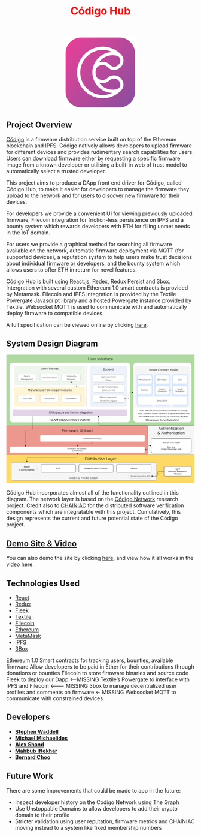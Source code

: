 
  
<h1  align="center" style="text-align: center;"><span  align="center" style="color: #ff0000;"><strong><span align="center" style="color: #FF0000;"> Código Hub
</span> </strong></span></h1>
<p style="text-align: center;">&nbsp;</p>
<p align="center">

<img alt="Código Hub" src="src/images/codigo_225.png" width="200">
</p>


## Project Overview

[Código](https://codigo-hub.com/) is a firmware distribution service built on top of the Ethereum blockchain and IPFS. Código natively allows developers to upload firmware for different devices and provides rudimentary search capabilities for users. Users can download firmware either by requesting a specific firmware image from a known developer or utilising a built-in web of trust model to automatically select a trusted developer.

This project aims to produce a DApp front end driver for Código, called Código Hub, to make it easier for developers to manage the firmware they upload to the network and for users to discover new firmware for their devices.

For developers we provide a convenient UI for viewing previously uploaded firmware, Filecoin integration for friction-less persistence on IPFS and a bounty system which rewards developers with ETH for filling unmet needs in the IoT domain.

For users we provide a graphical method for searching all firmware available on the network, automatic firmware deployment via MQTT (for supported devices), a reputation system to help users make trust decisions about individual firmware or developers, and the bounty system which allows users to offer ETH in return for novel features.

[Código Hub](https://codigo-hub.com/)  is built using React.js, Redex, Redux Persist and 3box. Intergration with several custom Ethereum 1.0 smart contracts is provided by Metamask. Filecoin and IPFS integration is provided by the Textile Powergate Javascript library and a hosted Powergate instance provided by Textile. Websocket MQTT is used to communicate with and automatically deploy firmware to compatible devices.

A full specification can be viewed online by clicking [here](https://github.com/ZeroSum24/Codigo-Hub/blob/master/specs/C%C3%B3digo%20Hub%20-%20Project%20Spec.pdf). 
</div>

## System Design Diagram
<img alt="System Diagram" src="src/images/overview.png">

Código Hub incorporates almost all of the functionality outlined in this diagram. The network layer is based on the [Código Network](https://project-archive.inf.ed.ac.uk/msc/20182632/msc_proj.pdf) research project. Credit also to [CHAINIAC](https://www.usenix.org/conference/usenixsecurity17/technical-sessions/presentation/nikitin) for the distributed software verification components which are integratable with this project. Cumulatively, this design represents the current and future potential state of the Código project.


## [Demo Site & Video](https://youtu.be/wC4hBVBiIKI)

You can also demo the site by clicking [here](https://codigo-hub.com/), and view how it all works in the video [here](https://codigo-hub.com/).

## Technologies Used
* [React](https://reactjs.org/)
* [Redux](https://redux.js.org/introduction/getting-started) <br />
* [Fleek](https://fleek.co/) <br />
* [Textile](https://textile.io/) <br />
* [Filecoin](https://filecoin.io/) <br />
* [Ethereum](https://ethereum.org/en/) <br />
* [MetaMask](https://metamask.io/) <br />
* [IPFS](https://ipfs.io/) <br />
* [3Box](https://3box.io/) <br />


Ethereum 1.0
Smart contracts for tracking users, bounties, available firmware
Allow developers to be paid in Ether for their contributions through donations or bounties
Filecoin to store firmware binaries and source code
Fleek to deploy our Dapp <--MISSING
Textile’s Powergate to interface with IPFS and Filecoin <--- MISSING
3box to manage decentralized user profiles and comments on firmware  ← MISSING
Websocket MQTT to communicate with constrained devices
## Developers

* **[Stephen Waddell](https://github.com/ZeroSum24)** <br />
* **[Michael Michaelides](https://github.com/michaelg9)** <br />
* **[Alex Shand](https://github.com/Alex-Shand)** <br />
* **[Mahbub Iftekhar](https://www.mahbubiftekhar.co.uk/)** <br />
* **[Bernard Choo](https://github.com/Bernardchoo)** <br />


## Future Work 

There are some improvements that could be made to app in the future:
* Inspect developer history on the Código Network using The Graph
* Use Unstoppable Domains to allow developers to add their crypto domain to their profile
* Stricter validation using user reputation, firmware metrics and CHAINIAC
moving instead to a system like fixed membership numbers


